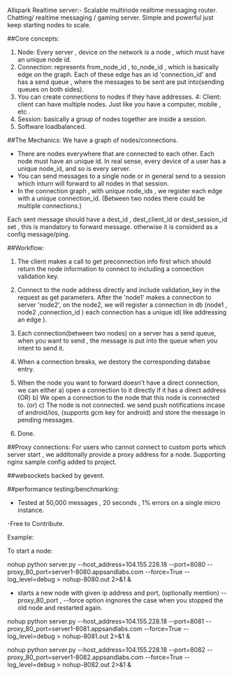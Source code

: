 Allspark Realtime server:-   Scalable multinode realtime messaging router. Chatting/ realtime messaging / gaming server. 
Simple and powerful just keep starting nodes to scale.

##Core concepts:
1. Node: Every server , device on the network  is a node , which must have an unique node id.
2. Connection:  represents from_node_id  , to_node_id , which is basically edge on the graph. Each of these edge has an id 'connection_id' and has a send queue , where the messages to be sent are put into(sending queues on both sides).
3. You can create connections to nodes if they have addresses.
4: Client: client can have multiple nodes. Just like you have a computer, mobile , etc .
5. Session: basically a group of nodes together are inside a session.
6. Software loadbalanced. 

##The Mechanics:
We have a graph of nodes/connections.

- There are nodes everywhere that are connected to each other. Each node must have an unique id. In real sense, every device of a user has a unique node_id, and so is every server.
- You can send messages to a single node or in general send to a session which inturn will forward to all nodes in that session. 
- In the connection graph , with unique node_ids , we register each edge with a unique connection_id.
(Between two nodes there could be multiple connections.)

Each sent message should have a dest_id , dest_client_id or dest_session_id set , this is mandatory to forward message. otherwise it is considerd as a config message/ping.



##Workflow:
1) The client makes a call to get preconnection info first which should return the node information to connect to including a connection validation key.


2) Connect to the node address directly and include validation_key in the request as get parameters.  After the  'node1' makes a connection to server 'node2', on the node2, we will register a connection in db  (node1 , node2 ,connection_id ) each connection has a unique id( like addressing an edge ). 

3) Each connection(between two nodes) on a server has a send queue, when you want to send , the message is put into the queue when you intent to send it.

4) When a connection breaks, we destory the corresponding databse entry. 

5) When the node you want to forward doesn't have a direct connection, we can either 
	a) open a connection to it directly if it has a direct address 
		(OR)
	b) We open a connection to the node that this node is connected to.
	    (or)
	c) The node is not connected.  we send push notifications incase of android/ios, (supports gcm key for android) and 			store the message in pending messages.
	
5) Done. 

##Proxy connections:
For users who cannot connect to custom ports which server start , we additonally provide a proxy address for a node. Supporting nginx sample config added to project.



##websockets backed by gevent.

##performance testing/benchmarking:
- Tested at 50,000 messages , 20 seconds , 1% errors on a single micro instance.

-Free to Contribute.

Example:

To start a node: 

nohup python server.py --host_address=104.155.228.18 --port=8080 --proxy_80_port=server1-8080.appsandlabs.com --force=True --log_level=debug > nohup-8080.out 2>&1 &

- starts a new node with given ip address and port, (optionally mention) --proxy_80_port  , --force option ingnores the case when you stopped the old node and restarted again.


nohup python server.py --host_address=104.155.228.18 --port=8081 --proxy_80_port=server1-8081.appsandlabs.com --force=True --log_level=debug > nohup-8081.out 2>&1 &

nohup python server.py --host_address=104.155.228.18 --port=8082 --proxy_80_port=server1-8082.appsandlabs.com --force=True --log_level=debug  > nohup-8082.out 2>&1 &





